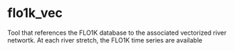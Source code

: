 # flo1k_vec
Tool that references the FLO1K database to the associated vectorized river networtk. At each river stretch, the FLO1K time series are available
